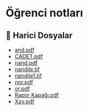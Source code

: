 # Öğrenci notları


<!--Index-->

## 📂 Harici Dosyalar

- [and.pdf](./and.pdf)
- [CADET.pdf](./CADET.pdf)
- [nand.pdf](./nand.pdf)
- [nandile.tif](./nandile.tif)
- [nandile1.tif](./nandile1.tif)
- [nor.pdf](./nor.pdf)
- [or.pdf](./or.pdf)
- [Rapor Kapağı.pdf](./Rapor%20Kapa%C4%9F%C4%B1.pdf)
- [Xzy.pdf](./Xzy.pdf)


<!--Index-->

